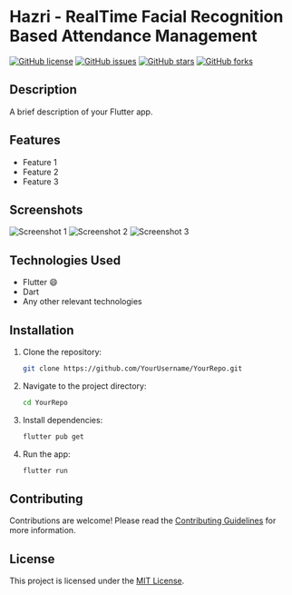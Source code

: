 # Hazri - RealTime Facial Recognition Based Attendance Management

[![GitHub license](https://img.shields.io/github/license/YourUsername/YourRepo)](https://github.com/YourUsername/YourRepo/blob/main/LICENSE)
[![GitHub issues](https://img.shields.io/github/issues/YourUsername/YourRepo)](https://github.com/YourUsername/YourRepo/issues)
[![GitHub stars](https://img.shields.io/github/stars/YourUsername/YourRepo)](https://github.com/YourUsername/YourRepo/stargazers)
[![GitHub forks](https://img.shields.io/github/forks/YourUsername/YourRepo)](https://github.com/YourUsername/YourRepo/network)

## Description

A brief description of your Flutter app.

## Features

- Feature 1
- Feature 2
- Feature 3

## Screenshots

![Screenshot 1](/screenshots/screenshot1.png)
![Screenshot 2](/screenshots/screenshot2.png)
![Screenshot 3](/screenshots/screenshot3.png)

## Technologies Used

- Flutter :smile:
- Dart
- Any other relevant technologies

## Installation

1. Clone the repository:

   ```bash
   git clone https://github.com/YourUsername/YourRepo.git
   ```

2. Navigate to the project directory:

   ```bash
   cd YourRepo
   ```

3. Install dependencies:

   ```bash
   flutter pub get
   ```

4. Run the app:

   ```bash
   flutter run
   ```

## Contributing

Contributions are welcome! Please read the [Contributing Guidelines](CONTRIBUTING.md) for more information.

## License

This project is licensed under the [MIT License](LICENSE).

